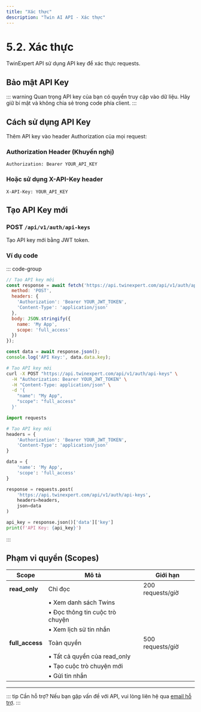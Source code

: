 ```yaml
---
title: "Xác thực"
description: "Twin AI API - Xác thực"
---
```


# 5.2. Xác thực

TwinExpert API sử dụng API key để xác thực requests.

## Bảo mật API Key

::: warning Quan trọng
API key của bạn có quyền truy cập vào dữ liệu. Hãy giữ bí mật và không chia sẻ trong code phía client.
:::

## Cách sử dụng API Key

Thêm API key vào header Authorization của mọi request:

### Authorization Header (Khuyến nghị)

```http
Authorization: Bearer YOUR_API_KEY
```

### Hoặc sử dụng X-API-Key header

```http
X-API-Key: YOUR_API_KEY
```

## Tạo API Key mới

### POST `/api/v1/auth/api-keys`

Tạo API key mới bằng JWT token.

### Ví dụ code

::: code-group

```javascript [JavaScript]
// Tạo API key mới
const response = await fetch('https://api.twinexpert.com/api/v1/auth/api-keys', {
  method: 'POST',
  headers: {
    'Authorization': 'Bearer YOUR_JWT_TOKEN',
    'Content-Type': 'application/json'
  },
  body: JSON.stringify({
    name: 'My App',
    scope: 'full_access'
  })
});

const data = await response.json();
console.log('API Key:', data.data.key);
```

```bash [cURL]
# Tạo API key mới
curl -X POST "https://api.twinexpert.com/api/v1/auth/api-keys" \
  -H "Authorization: Bearer YOUR_JWT_TOKEN" \
  -H "Content-Type: application/json" \
  -d '{
    "name": "My App",
    "scope": "full_access"
  }'
```

```python [Python]
import requests

# Tạo API key mới
headers = {
    'Authorization': 'Bearer YOUR_JWT_TOKEN',
    'Content-Type': 'application/json'
}

data = {
    'name': 'My App',
    'scope': 'full_access'
}

response = requests.post(
    'https://api.twinexpert.com/api/v1/auth/api-keys',
    headers=headers,
    json=data
)

api_key = response.json()['data']['key']
print(f'API Key: {api_key}')
```

:::

## Phạm vi quyền (Scopes)

| Scope | Mô tả | Giới hạn |
|-------|-------|----------|
| **read_only** | Chỉ đọc | 200 requests/giờ |
| | • Xem danh sách Twins | |
| | • Đọc thông tin cuộc trò chuyện | |
| | • Xem lịch sử tin nhắn | |
| **full_access** | Toàn quyền | 500 requests/giờ |
| | • Tất cả quyền của read_only | |
| | • Tạo cuộc trò chuyện mới | |
| | • Gửi tin nhắn | |

---

::: tip Cần hỗ trợ?
Nếu bạn gặp vấn đề với API, vui lòng liên hệ qua [email hỗ trợ](mailto:agent.twinai@gmail.com).
:::